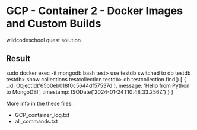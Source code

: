 # GCP - Container 2 - Docker Images and Custom Builds

wildcodeschool quest solution

## Result

sudo docker exec -it mongodb bash
test> use testdb
switched to db testdb
testdb> show collections
testcollection
testdb> db.testcollection.find()
[
  {
    _id: ObjectId('65b0eb018f0c5644df57537d'),
    message: 'Hello from Python to MongoDB!',
    timestamp: ISODate('2024-01-24T10:48:33.256Z')
  }
]

More info in the these files:

- GCP_container_log.txt
- all_commands.txt

